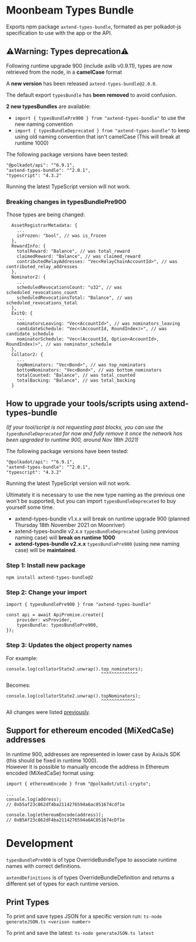 # Moonbeam Types Bundle

Exports npm package `axtend-types-bundle`, formated as per polkadot-js specification to use
with the app or the API.

## ⚠️Warning: Types deprecation⚠️

Following runtime upgrade 900 (include axlib v0.9.11), types are now retrieved from the node, in
a **camelCase** format

A **new version** has been released `axtend-types-bundle@2.0.0`.

The default export `typesBundle` has **been removed** to avoid confusion.  

**2 new typesBundles** are available:

* `import { typesBundlePre900 } from "axtend-types-bundle"` to use the new naming convention
* `import { typesBundleDeprecated } from "axtend-types-bundle"` to keep using old naming convention that isn't camelCase (This will break at runtime 1000)

The following package versions have been tested:

```
"@polkadot/api": "^6.9.1",
"axtend-types-bundle": "^2.0.1",
"typescript": "4.3.2"
```

Running the latest TypeScript version will not work.

### Breaking changes in typesBundlePre900

Those types are being changed:
```
  AssetRegistrarMetadata: {
    ...
    isFrozen: "bool", // was is_frozen
  },
  RewardInfo: {
    totalReward: "Balance", // was total_reward
    claimedReward: "Balance", // was claimed_reward
    contributedRelayAddresses: "Vec<RelayChainAccountId>", // was contributed_relay_addresses
  },
  Nominator2: {
    ...
    scheduledRevocationsCount: "u32", // was scheduled_revocations_count
    scheduledRevocationsTotal: "Balance", // was scheduled_revocations_total
  },
  ExitQ: {
    ...
    nominatorsLeaving: "Vec<AccountId>", // was nominators_leaving
    candidateSchedule: "Vec<(AccountId, RoundIndex)>", // was candidate_schedule
    nominatorSchedule: "Vec<(AccountId, Option<AccountId>, RoundIndex)>", // was nominator_schedule
  },
  Collator2: {
    ...
    topNominators: "Vec<Bond>", // was top_nominators
    bottomNominators: "Vec<Bond>", // was bottom_nominators
    totalCounted: "Balance", // was total_counted
    totalBacking: "Balance", // was total_backing
  }
```

## How to upgrade your tools/scripts using axtend-types-bundle

*(If your tool/script is not requesting past blocks, you can use the `typesBundleDeprecated` 
for now and fully remove it once the network has been upgraded to runtime 900, 
around Nov 18th 2021)*

The following package versions have been tested:

```
"@polkadot/api": "^6.9.1",
"axtend-types-bundle": "^2.0.1",
"typescript": "4.3.2"
```

Running the latest TypeScript version will not work.

Ultimately it is necessary to use the new type naming as the previous one won't be supported, but
you can import `typesBundleDeprecated` to buy yourself some time.

* axtend-types-bundle v1.x.x will break on runtime upgrade 900
(planned Thursday 18th November 2021 on Moonriver)
* axtend-types-bundle v2.x.x `typesBundleDeprecated` (using previous naming case) 
will **break on runtime 1000**
* **axtend-types-bundle v2.x.x** `typesBundlePre900` (using new naming case) 
will be **maintained**.

### Step 1: Install new package

```
npm install axtend-types-bundle@2
```

### Step 2: Change your import

```
import { typesBundlePre900 } from "axtend-types-bundle"

const api = await ApiPromise.create({
    provider: wsProvider,
    typesBundle: typesBundlePre900,
});
```

### Step 3: Updates the object property names

For example:

```
console.log(collatorState2.unwrap().top_nominators);
                                    ^^^^^^^^^^^^^^
```

Becomes:

```
console.log(collatorState2.unwrap().topNominators);
                                    ^^^^^^^^^^^^^
```

All changes were listed [previously](#breaking-changes-in-typesbundlepre900).

## Support for ethereum encoded (MiXedCaSe) addresses

In runtime 900, addresses are represented in lower case by AxiaJs SDK (this should be fixed
in runtime 1000).  
However it is possible to manually encode the address in Ethereum encoded (MiXedCaSe) format using:

```
import { ethereumEncode } from "@polkadot/util-crypto";

...
console.log(address);
// 0xb5af23c862df4ba2114276594a6ac851674cdf1e

console.log(ethereumEncode(address));
// 0xB5Af23c862dF4ba2114276594a6AC851674cDf1e
```

# Development

`typesBundlePre900` is of type OverrideBundleType to associate runtime names with correct definitions.

`axtendDefinitions` is of types OverrideBundleDefinition and returns a different set of types for
each runtime version.

## Print Types

To print and save types JSON for a specific version run:
`ts-node generateJSON.ts <verison number>`

To print and save the latest:
`ts-node generateJSON.ts latest`

